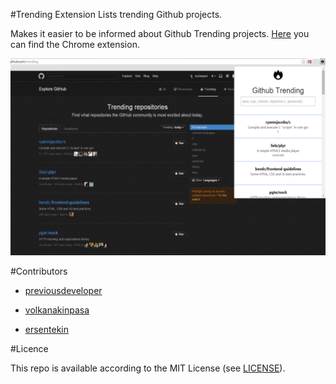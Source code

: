 #Trending Extension
Lists trending Github projects.

Makes it easier to be informed about Github Trending projects.
[Here](https://chrome.google.com/webstore/detail/github-trending-projects/mckfdhpcippjoljnpfnkjgjbmnnlelia) you can find the Chrome extension.


![Alt text](/images/general.png)

#Contributors
* [previousdeveloper](https://github.com/previousdeveloper)

* [volkanakinpasa](https://github.com/volkanakinpasa)

* [ersentekin](https://github.com/ersentekin)

#Licence

This repo is available according to the MIT License (see [LICENSE](/LICENSE)).
